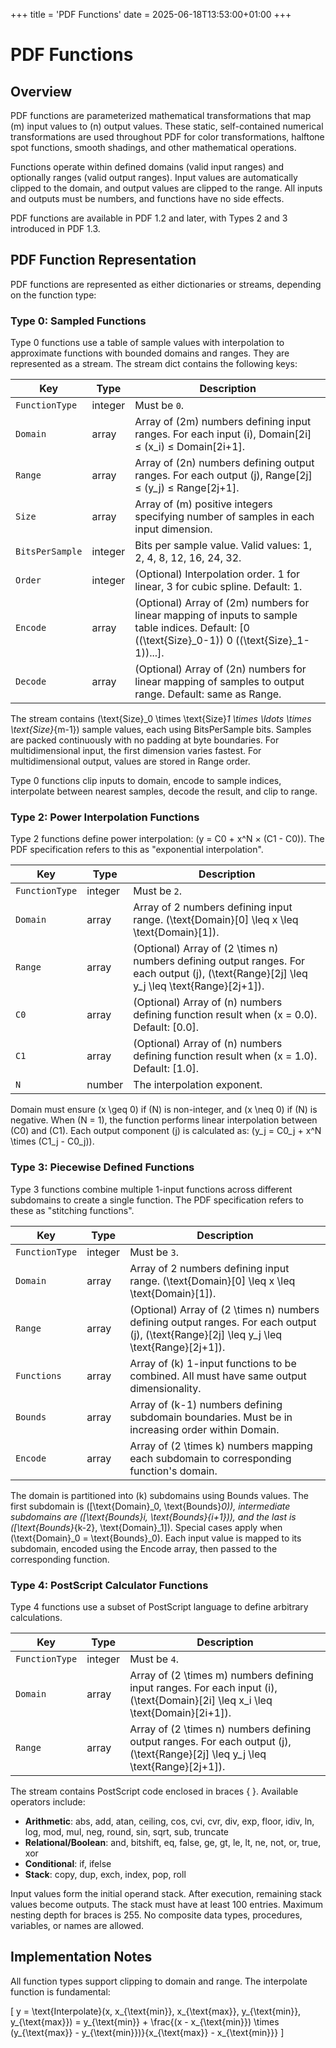 +++
title = 'PDF Functions'
date = 2025-06-18T13:53:00+01:00
+++

# PDF Functions

## Overview

PDF functions are parameterized mathematical transformations that map \(m\) input
values to \(n\) output values. These static, self-contained numerical
transformations are used throughout PDF for color transformations, halftone
spot functions, smooth shadings, and other mathematical operations.

Functions operate within defined domains (valid input ranges) and optionally ranges (valid output ranges). Input values are automatically clipped to the domain, and output values are clipped to the range. All inputs and outputs must be numbers, and functions have no side effects.

PDF functions are available in PDF 1.2 and later, with Types 2 and 3 introduced in PDF 1.3.

## PDF Function Representation

PDF functions are represented as either dictionaries or streams, depending on the function type:

### Type 0: Sampled Functions

Type 0 functions use a table of sample values with interpolation to approximate
functions with bounded domains and ranges. They are represented as a stream.
The stream dict contains the following keys:

| Key | Type | Description |
|-----|------|-------------|
| `FunctionType` | integer | Must be `0`. |
| `Domain` | array | Array of \(2m\) numbers defining input ranges. For each input \(i\), Domain[2i] ≤ \(x_i\) ≤ Domain[2i+1]. |
| `Range` | array | Array of \(2n\) numbers defining output ranges. For each output \(j\), Range[2j] ≤ \(y_j\) ≤ Range[2j+1]. |
| `Size` | array | Array of \(m\) positive integers specifying number of samples in each input dimension. |
| `BitsPerSample` | integer | Bits per sample value. Valid values: 1, 2, 4, 8, 12, 16, 24, 32. |
| `Order` | integer | (Optional) Interpolation order. 1 for linear, 3 for cubic spline. Default: 1. |
| `Encode` | array | (Optional) Array of \(2m\) numbers for linear mapping of inputs to sample table indices. Default: [0 (\(\text{Size}_0-1\)) 0 (\(\text{Size}_1-1\))...]. |
| `Decode` | array | (Optional) Array of \(2n\) numbers for linear mapping of samples to output range. Default: same as Range. |

The stream contains \(\text{Size}_0 \times \text{Size}_1 \times \ldots \times \text{Size}_{m-1}\) sample values, each using BitsPerSample bits. Samples are packed continuously with no padding at byte boundaries. For multidimensional input, the first dimension varies fastest. For multidimensional output, values are stored in Range order.

Type 0 functions clip inputs to domain, encode to sample indices, interpolate between nearest samples, decode the result, and clip to range.

### Type 2: Power Interpolation Functions

Type 2 functions define power interpolation: \(y = C0 + x^N × (C1 - C0)\).
The PDF specification refers to this as "exponential interpolation".

| Key | Type | Description |
|-----|------|-------------|
| `FunctionType` | integer | Must be `2`. |
| `Domain` | array | Array of 2 numbers defining input range. \(\text{Domain}[0] \leq x \leq \text{Domain}[1]\). |
| `Range` | array | (Optional) Array of \(2 \times n\) numbers defining output ranges. For each output \(j\), \(\text{Range}[2j] \leq y_j \leq \text{Range}[2j+1]\). |
| `C0` | array | (Optional) Array of \(n\) numbers defining function result when \(x = 0.0\). Default: [0.0]. |
| `C1` | array | (Optional) Array of \(n\) numbers defining function result when \(x = 1.0\). Default: [1.0]. |
| `N` | number | The interpolation exponent. |

Domain must ensure \(x \geq 0\) if \(N\) is non-integer, and \(x \neq 0\) if \(N\) is negative. When \(N = 1\), the function performs linear interpolation between \(C0\) and \(C1\). Each output component \(j\) is calculated as: \(y_j = C0_j + x^N \times (C1_j - C0_j)\).

### Type 3: Piecewise Defined Functions

Type 3 functions combine multiple 1-input functions across different subdomains to create a single function. The PDF specification refers to these as "stitching functions".

| Key | Type | Description |
|-----|------|-------------|
| `FunctionType` | integer | Must be `3`. |
| `Domain` | array | Array of 2 numbers defining input range. \(\text{Domain}[0] \leq x \leq \text{Domain}[1]\). |
| `Range` | array | (Optional) Array of \(2 \times n\) numbers defining output ranges. For each output \(j\), \(\text{Range}[2j] \leq y_j \leq \text{Range}[2j+1]\). |
| `Functions` | array | Array of \(k\) 1-input functions to be combined. All must have same output dimensionality. |
| `Bounds` | array | Array of \(k-1\) numbers defining subdomain boundaries. Must be in increasing order within Domain. |
| `Encode` | array | Array of \(2 \times k\) numbers mapping each subdomain to corresponding function's domain. |

The domain is partitioned into \(k\) subdomains using Bounds values. The first subdomain is \([\text{Domain}_0, \text{Bounds}_0)\), intermediate subdomains are \([\text{Bounds}_i, \text{Bounds}_{i+1})\), and the last is \([\text{Bounds}_{k-2}, \text{Domain}_1]\). Special cases apply when \(\text{Domain}_0 = \text{Bounds}_0\). Each input value is mapped to its subdomain, encoded using the Encode array, then passed to the corresponding function.

### Type 4: PostScript Calculator Functions

Type 4 functions use a subset of PostScript language to define arbitrary calculations.

| Key | Type | Description |
|-----|------|-------------|
| `FunctionType` | integer | Must be `4`. |
| `Domain` | array | Array of \(2 \times m\) numbers defining input ranges. For each input \(i\), \(\text{Domain}[2i] \leq x_i \leq \text{Domain}[2i+1]\). |
| `Range` | array | Array of \(2 \times n\) numbers defining output ranges. For each output \(j\), \(\text{Range}[2j] \leq y_j \leq \text{Range}[2j+1]\). |

The stream contains PostScript code enclosed in braces { }. Available operators include:
- **Arithmetic**: abs, add, atan, ceiling, cos, cvi, cvr, div, exp, floor, idiv, ln, log, mod, mul, neg, round, sin, sqrt, sub, truncate
- **Relational/Boolean**: and, bitshift, eq, false, ge, gt, le, lt, ne, not, or, true, xor
- **Conditional**: if, ifelse
- **Stack**: copy, dup, exch, index, pop, roll

Input values form the initial operand stack. After execution, remaining stack values become outputs. The stack must have at least 100 entries. Maximum nesting depth for braces is 255. No composite data types, procedures, variables, or names are allowed.

## Implementation Notes

All function types support clipping to domain and range. The interpolate function is fundamental:

\[
y = \text{Interpolate}(x, x_{\text{min}}, x_{\text{max}}, y_{\text{min}}, y_{\text{max}}) = y_{\text{min}} + \frac{(x - x_{\text{min}}) \times (y_{\text{max}} - y_{\text{min}})}{x_{\text{max}} - x_{\text{min}}}
\]
